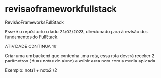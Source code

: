 # revisaoframeworkfullstack
RevisãoFrameworksFullStack

Esse é o repósitorio criado 23/02/2023, direcionado para à revisão dos fundamentos do FullStack.

ATIVIDADE CONTINUA 1#

Criar uma um backend que contenha uma rota, essa rota deverá receber 2 parâmetros ( duas notas do aluno) e exibir essa nota com a media aplicada.

Exemplo: nota1 + nota2 /2

